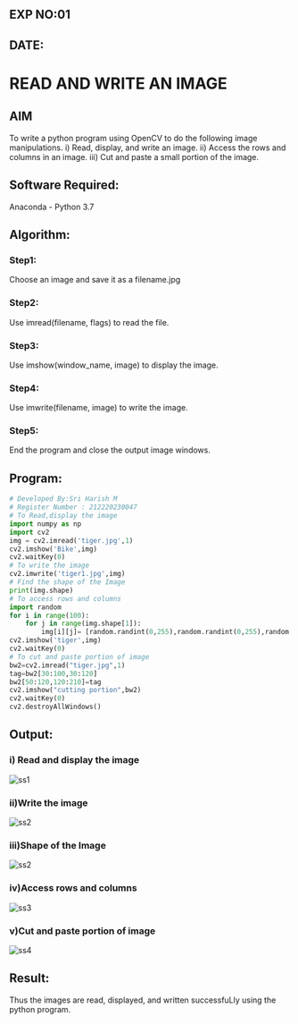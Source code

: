 ## EXP NO:01
## DATE:
# READ AND WRITE AN IMAGE
## AIM
To write a python program using OpenCV to do the following image manipulations.
i) Read, display, and write an image.
ii) Access the rows and columns in an image.
iii) Cut and paste a small portion of the image.
## Software Required:
Anaconda - Python 3.7
## Algorithm:
### Step1:
Choose an image and save it as a filename.jpg
### Step2:
Use imread(filename, flags) to read the file.
### Step3:
Use imshow(window_name, image) to display the image.
### Step4:
Use imwrite(filename, image) to write the image.
### Step5:
End the program and close the output image windows.
## Program:
```python
# Developed By:Sri Harish M
# Register Number : 212220230047
# To Read,display the image
import numpy as np
import cv2
img = cv2.imread('tiger.jpg',1)
cv2.imshow('Bike',img)
cv2.waitKey(0)
# To write the image
cv2.imwrite('tiger1.jpg',img)
# Find the shape of the Image
print(img.shape)
# To access rows and columns
import random
for i in range(100):
    for j in range(img.shape[1]):
        img[i][j]= [random.randint(0,255),random.randint(0,255),random.randint(0,255)]
cv2.imshow('tiger',img)
cv2.waitKey(0)
# To cut and paste portion of image
bw2=cv2.imread("tiger.jpg",1)
tag=bw2[30:100,30:120]
bw2[50:120,120:210]=tag
cv2.imshow("cutting portion",bw2)
cv2.waitKey(0)
cv2.destroyAllWindows()
```
## Output:

### i) Read and display the image

![ss1](https://user-images.githubusercontent.com/75241366/160880834-85acd9de-48d3-41f4-bde6-0b7fe1bdf3a1.jpg)

### ii)Write the image
![ss2](https://user-images.githubusercontent.com/75241366/160880852-d7092e2b-9dc2-4e1c-9db7-81c459dca475.jpg)



### iii)Shape of the Image
![ss2](https://user-images.githubusercontent.com/75241366/160880869-418b6102-62cb-4eae-9f23-6488d19f59fc.jpg)


### iv)Access rows and columns
![ss3](https://user-images.githubusercontent.com/75241366/160880890-42412bcf-647c-4cf7-9f0f-0f9022f6d1a8.jpg)


### v)Cut and paste portion of image
![ss4](https://user-images.githubusercontent.com/75241366/160880909-279cd630-8793-40e5-a724-577b13f53dba.jpg)


## Result:
Thus the images are read, displayed, and written successfuLly using the python program.


